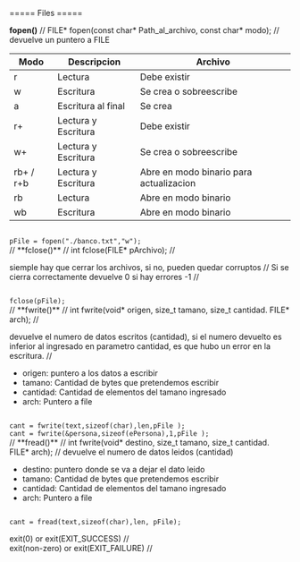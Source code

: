 ===== Files =====

**fopen()** //
FILE* fopen(const char* Path_al_archivo, const char* modo); //
devuelve un puntero a FILE


| Modo          | Descripcion           | Archivo |
| ------------- | -------------         | ------------- |
| r             | Lectura               | Debe existir |
| w             | Escritura             | Se crea o sobreescribe |
| a             | Escritura al final    | Se crea  |
| r+            | Lectura y Escritura   | Debe existir |
| w+            | Lectura y Escritura   | Se crea o sobreescribe |
| rb+ / r+b     | Lectura y Escritura   | Abre en modo binario para actualizacion |
| rb            | Lectura               | Abre en modo binario |
| wb            | Escritura             | Abre en modo binario |

<code>
pFile = fopen("./banco.txt","w"); 
</code>
 //
**fclose()**  //
int fclose(FILE* pArchivo); //

siemple hay que cerrar los archivos, si no, pueden quedar corruptos //
Si se cierra correctamente devuelve 0 si hay errores -1 //

<code>
fclose(pFile);
</code>
 //
**fwrite()** //
int fwrite(void* origen, size_t tamano, size_t cantidad. FILE* arch); //

devuelve el numero de datos escritos (cantidad), si el numero devuelto es inferior al ingresado en parametro cantidad, es que hubo un error en la escritura. //

 * origen: puntero a los datos a escribir
 * tamano: Cantidad de bytes que pretendemos escribir
 * cantidad: Cantidad de elementos del tamano ingresado
 * arch: Puntero a file

<code>
cant = fwrite(text,sizeof(char),len,pFile );
cant = fwrite(&persona,sizeof(ePersona),1,pFile ); 
</code>
 //
**fread()** //
int fwrite(void* destino, size_t tamano, size_t cantidad. FILE* arch); //
devuelve el numero de datos leidos (cantidad)


 * destino: puntero donde se va a dejar el dato leido
 * tamano: Cantidad de bytes que pretendemos escribir
 * cantidad: Cantidad de elementos del tamano ingresado
 * arch: Puntero a file

<code>
cant = fread(text,sizeof(char),len, pFile);
</code>






 exit(0) or exit(EXIT_SUCCESS) //  
 exit(non-zero) or exit(EXIT_FAILURE) //